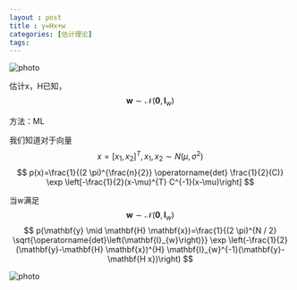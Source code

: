 ```yaml
---
layout : post
title : y=Hx+w
categories: [估计理论]
tags: 
---
```

<script src="https://polyfill.io/v3/polyfill.min.js?features=es6"></script>
<script id="MathJax-script" async src="https://cdn.jsdelivr.net/npm/mathjax@3/es5/tex-mml-chtml.js"></script>


 ![photo]({{site.url}}/assets/img/image-20211230133253967.png)



估计x，H已知，$$\mathbf{w} \sim \mathcal{N}\left(\mathbf{0}, \mathbf{I}_{w}\right)$$

方法：ML

我们知道对于向量$$x=[x_1,x_2]^T,x_1,x_2 \sim N(\mu, \sigma^2)$$
$$
p(x)=\frac{1}{(2 \pi)^{\frac{n}{2}} \operatorname{det} \frac{1}{2}(C)} \exp \left[-\frac{1}{2}(x-\mu)^{T} C^{-1}(x-\mu)\right]
$$



当w满足
$$
\mathbf{w} \sim \mathcal{N}\left(\mathbf{0}, \mathbf{I}_{w}\right)
$$
$$
p(\mathbf{y} \mid \mathbf{H} \mathbf{x})=\frac{1}{(2 \pi)^{N / 2} \sqrt{\operatorname{det}\left(\mathbf{I}_{w}\right)}} \exp \left(-\frac{1}{2}(\mathbf{y}-\mathbf{H} \mathbf{x})^{H} \mathbf{I}_{w}^{-1}(\mathbf{y}-\mathbf{H x})\right)
$$

 ![photo]({{site.url}}/assets/img/QQ图片20211230134835.jpg)